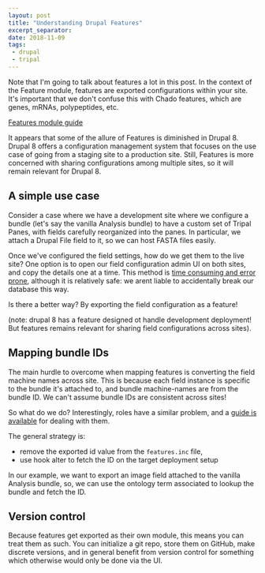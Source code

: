 ```yaml
---
layout: post
title: "Understanding Drupal Features"
excerpt_separator:
date: 2018-11-09
tags:
 - drupal
 - tripal
---
```



Note that I'm going to talk about features a lot in this post.  In the context of the Feature module, features are exported configurations within your site.  It's important that we don't confuse this with Chado features, which are genes, mRNAs, polypeptides, etc.


[Features module guide](https://www.drupal.org/docs/7/modules/features)

It appears that some of the allure of Features is diminished in Drupal 8. Drupal 8 offers a configuration management system that focuses on the use case of going from a staging site to a production site.  Still, Features is more concerned with sharing configurations among multiple sites, so it will remain relevant for Drupal 8.


## A simple use case

Consider a case where we have a development site where we configure a bundle (let's say the vanilla Analysis bundle) to have a custom set of Tripal Panes, with fields carefully reorganized into the panes.  In particular, we attach a Drupal File field to it, so we can host FASTA files easily.

Once we've configured the field settings, how do we get them to the live site?  One option is to open our field configuration admin UI on both sites, and copy the details one at a time.  This method is [time consuming and error prone]( https://www.drupal.org/docs/7/modules/features/features-moving-site-configuration-to-code), although it is relatively safe: we arent liable to accidentally break our database this way.

Is there a better way?  By exporting the field configuration as a feature!


(note: drupal 8 has a feature designed ot handle development deployment!  But features remains relevant for sharing field configurations across sites).

## Mapping bundle IDs

The main hurdle to overcome when mapping features is converting the field machine names across site.  This is because each field instance is specific to the bundle it's attached to, and bundle machine-names are from the bundle ID.  We can't assume bundle IDs are consistent across sites!

So what do we do?  Interestingly, roles have a similar problem, and a [guide is available](https://www.drupal.org/docs/7/modules/features/exportables-and-user-role-ids-in-features) for dealing with them.


The general strategy is:


* remove the exported id value from the `features.inc` file,
* use hook alter to fetch the ID on the target deployment setup

In our example, we want to export an image field attached to the vanilla Analysis bundle, so, we can use the ontology term associated to lookup the bundle and fetch the ID.


## Version control

Because features get exported as their own module, this means you can treat them as such.  You can initialize a git repo, store them on GitHub, make discrete versions, and in general benefit from version control for something which otherwise would only be done via the UI.
